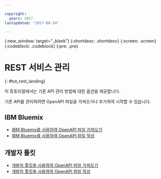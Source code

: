 ```yaml
---

copyright:
  years: 2017
lastupdated: "2017-08-24"

---
```



{:new_window: target="_blank"}
{:shortdesc: .shortdesc}
{:screen: .screen}
{:codeblock: .codeblock}
{:pre: .pre}

# REST 서비스 관리
{: #tut_rest_landing}

이 튜토리얼에서는 기존 API 관리 방법에 대한 옵션을 제공합니다.

기존 API를 관리하려면 OpenAPI 파일을 가져오거나 추가하여 시작할 수 있습니다.

## IBM Bluemix

- [IBM Bluemix를 사용하여 OpenAPI 파일 가져오기](tut_import_openapi_rest_bm.html)
- [IBM Bluemix를 사용하여 OpenAPI 파일 작성](tut_add_openapi_rest_bm.html)

## 개발자 툴킷

- [개발자 툴킷을 사용하여 OpenAPI 파일 가져오기](tut_import_openapi_rest_tk.html)
- [개발자 툴킷을 사용하여 OpenAPI 파일 작성](tut_add_openapi_rest_tk.html)










